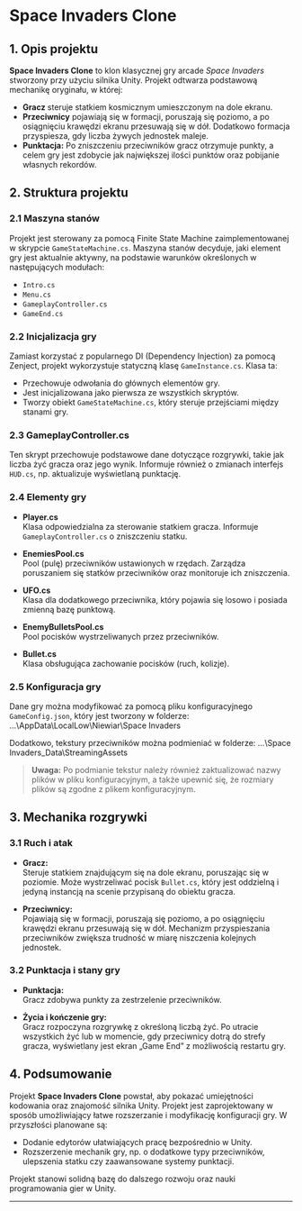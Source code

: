 # Space Invaders Clone

## 1. Opis projektu

**Space Invaders Clone** to klon klasycznej gry arcade *Space Invaders* stworzony przy użyciu silnika Unity. Projekt odtwarza podstawową mechanikę oryginału, w której:

- **Gracz** steruje statkiem kosmicznym umieszczonym na dole ekranu.
- **Przeciwnicy** pojawiają się w formacji, poruszają się poziomo, a po osiągnięciu krawędzi ekranu przesuwają się w dół. Dodatkowo formacja przyspiesza, gdy liczba żywych jednostek maleje.
- **Punktacja:** Po zniszczeniu przeciwników gracz otrzymuje punkty, a celem gry jest zdobycie jak największej ilości punktów oraz pobijanie własnych rekordów.

## 2. Struktura projektu

### 2.1 Maszyna stanów
Projekt jest sterowany za pomocą Finite State Machine zaimplementowanej w skrypcie `GameStateMachine.cs`. Maszyna stanów decyduje, jaki element gry jest aktualnie aktywny, na podstawie warunków określonych w następujących modułach:
- `Intro.cs`
- `Menu.cs`
- `GameplayController.cs`
- `GameEnd.cs`

### 2.2 Inicjalizacja gry
Zamiast korzystać z popularnego DI (Dependency Injection) za pomocą Zenject, projekt wykorzystuje statyczną klasę `GameInstance.cs`. Klasa ta:
- Przechowuje odwołania do głównych elementów gry.
- Jest inicjalizowana jako pierwsza ze wszystkich skryptów.
- Tworzy obiekt `GameStateMachine.cs`, który steruje przejściami między stanami gry.

### 2.3 GameplayController.cs
Ten skrypt przechowuje podstawowe dane dotyczące rozgrywki, takie jak liczba żyć gracza oraz jego wynik. Informuje również o zmianach interfejs `HUD.cs`, np. aktualizuje wyświetlaną punktację.

### 2.4 Elementy gry
- **Player.cs**  
  Klasa odpowiedzialna za sterowanie statkiem gracza. Informuje `GameplayController.cs` o zniszczeniu statku.
  
- **EnemiesPool.cs**  
  Pool (pulę) przeciwników ustawionych w rzędach. Zarządza poruszaniem się statków przeciwników oraz monitoruje ich zniszczenia.
  
- **UFO.cs**  
  Klasa dla dodatkowego przeciwnika, który pojawia się losowo i posiada zmienną bazę punktową.
  
- **EnemyBulletsPool.cs**  
  Pool pocisków wystrzeliwanych przez przeciwników.
  
- **Bullet.cs**  
  Klasa obsługująca zachowanie pocisków (ruch, kolizje).

### 2.5 Konfiguracja gry
Dane gry można modyfikować za pomocą pliku konfiguracyjnego `GameConfig.json`, który jest tworzony w folderze:
...\AppData\LocalLow\Niewiar\Space Invaders

Dodatkowo, tekstury przeciwników można podmieniać w folderze:
...\Space Invaders_Data\StreamingAssets

> **Uwaga:** Po podmianie tekstur należy również zaktualizować nazwy plików w pliku konfiguracyjnym, a także upewnić się, że rozmiary plików są zgodne z plikem konfiguracyjnym.

## 3. Mechanika rozgrywki

### 3.1 Ruch i atak
- **Gracz:**  
  Steruje statkiem znajdującym się na dole ekranu, poruszając się w poziomie. Może wystrzeliwać pocisk `Bullet.cs`, który jest oddzielną i jedyną instancją na scenie przypisaną do obiektu gracza.
  
- **Przeciwnicy:**  
  Pojawiają się w formacji, poruszają się poziomo, a po osiągnięciu krawędzi ekranu przesuwają się w dół. Mechanizm przyspieszania przeciwników zwiększa trudność w miarę niszczenia kolejnych jednostek.

### 3.2 Punktacja i stany gry
- **Punktacja:**  
  Gracz zdobywa punkty za zestrzelenie przeciwników.
  
- **Życia i kończenie gry:**  
  Gracz rozpoczyna rozgrywkę z określoną liczbą żyć. Po utracie wszystkich żyć lub w momencie, gdy przeciwnicy dotrą do strefy gracza, wyświetlany jest ekran „Game End” z możliwością restartu gry.

## 4. Podsumowanie

Projekt **Space Invaders Clone** powstał, aby pokazać umiejętności kodowania oraz znajomość silnika Unity. Projekt jest zaprojektowany w sposób umożliwiający łatwe rozszerzanie i modyfikację konfiguracji gry. W przyszłości planowane są:
- Dodanie edytorów ułatwiających pracę bezpośrednio w Unity.
- Rozszerzenie mechanik gry, np. o dodatkowe typy przeciwników, ulepszenia statku czy zaawansowane systemy punktacji.

Projekt stanowi solidną bazę do dalszego rozwoju oraz nauki programowania gier w Unity.

---
